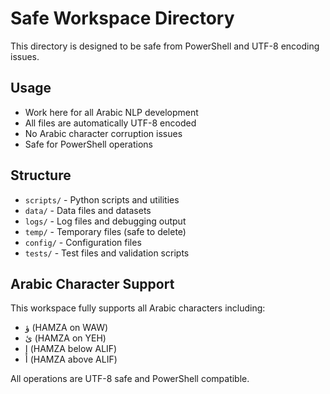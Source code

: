 # Safe Workspace Directory

This directory is designed to be safe from PowerShell and UTF-8 encoding issues.

## Usage
- Work here for all Arabic NLP development
- All files are automatically UTF-8 encoded
- No Arabic character corruption issues
- Safe for PowerShell operations

## Structure
- `scripts/` - Python scripts and utilities
- `data/` - Data files and datasets  
- `logs/` - Log files and debugging output
- `temp/` - Temporary files (safe to delete)
- `config/` - Configuration files
- `tests/` - Test files and validation scripts

## Arabic Character Support
This workspace fully supports all Arabic characters including:
- ؤ (HAMZA on WAW)
- ئ (HAMZA on YEH)  
- إ (HAMZA below ALIF)
- أ (HAMZA above ALIF)

All operations are UTF-8 safe and PowerShell compatible.
